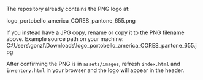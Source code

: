 The repository already contains the PNG logo at:

logo_portobello_america_CORES_pantone_655.png

If you instead have a JPG copy, rename or copy it to the PNG filename above. Example source path on your machine:
C:\Users\gonzl\Downloads\logo_portobello_america_CORES_pantone_655.jpg

After confirming the PNG is in `assets/images`, refresh `index.html` and `inventory.html` in your browser and the logo will appear in the header.